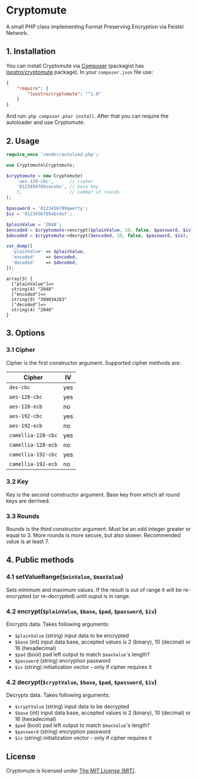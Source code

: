 # Cryptomute

A small PHP class implementing Format Preserving Encryption via Feistel Network.

## 1. Installation

You can install Cryptomute via [Composer](http://getcomposer.org) (packagist has [loostro/cryptomute](https://packagist.org/packages/loostro/cryptomute) package). In your `composer.json` file use:

``` json
{
    "require": {
        "loostro/cryptomute": "^1.0"
    }
}
```

And run: `php composer.phar install`. After that you can require the autoloader and use Cryptomute:

## 2. Usage

``` php
require_once 'vendor/autoload.php';

use Cryptomute\Cryptomute;

$cryptomute = new Cryptomute(
    'aes-128-cbc',      // cipher
    '0123456789zxcvbn', // base key
    7,                  // number of rounds
);

$password = '0123456789qwerty';
$iv = '0123456789abcdef';

$plainValue = '2048';
$encoded = $cryptomute->encrypt($plainValue, 10, false, $password, $iv);
$decoded = $cryptomute->decrypt($encoded, 10, false, $password, $iv);

var_dump([
  'plainValue' => $plainValue,
  'encoded'    => $encoded,
  'decoded'    => $decoded,
]);
```

```
array(3) {              
  ["plainValue"]=>       
  string(4) "2048"       
  ["encoded"]=>          
  string(9) "309034283"  
  ["decoded"]=>          
  string(4) "2048"       
}                        
```
	
## 3. Options

### 3.1 Cipher
 
Cipher is the first constructor argument. Supported cipher methods are:

Cipher             | IV
------------------ | ---
`des-cbc`          | yes
`aes-128-cbc`      | yes
`aes-128-ecb`      | no
`aes-192-cbc`      | yes
`aes-192-ecb`      | no
`camellia-128-cbc` | yes
`camellia-128-ecb` | no
`camellia-192-cbc` | yes
`camellia-192-ecb` | no

### 3.2 Key

Key is the second constructor argument. Base key from which all round keys are derrived.

### 3.3 Rounds

Rounds is the third constructor argument. Must be an odd integer greater or equal to 3. More rounds is more secure,
but also slower. Recommended value is at least 7.

## 4. Public methods

### 4.1 setValueRange(`$minValue`, `$maxValue`)

Sets minimum and maximum values. If the result is out of range it will be re-encrypted (or re-decrypted) until ouput
is in range.

### 4.2 encrypt(`$plainValue`, `$base`, `$pad`, `$password`, `$iv`)
 
Encrypts data. Takes following arguments:

* `$plainValue` (string) input data to be encrypted
* `$base` (int) input data base, accepted values is 2 (binary), 10 (decimal) or 16 (hexadecimal)
* `$pad` (bool) pad left output to match `$maxValue`'s length?
* `$password` (string) encryption password
* `$iv` (string) initialization vector - only if cipher requires it


### 4.2 decrypt(`$cryptValue`, `$base`, `$pad`, `$password`, `$iv`)
 
Decrypts data. Takes following arguments:

* `$cryptValue` (string) input data to be decrypted
* `$base` (int) input data base, accepted values is 2 (binary), 10 (decimal) or 16 (hexadecimal)
* `$pad` (bool) pad left output to match `$maxValue`'s length?
* `$password` (string) encryption password
* `$iv` (string) initialization vector - only if cipher requires it

## License

Cryptomute is licensed under [The MIT License (MIT)](LICENSE).
